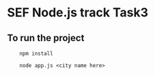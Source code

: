 # SEF Node.js track Task3

## To run the project

```
    npm install
```

```
    node app.js <city name here>
```

